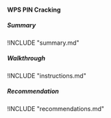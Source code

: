 #### WPS PIN Cracking

##### Summary
!INCLUDE "summary.md"

##### Walkthrough
!INCLUDE "instructions.md"

##### Recommendation
!INCLUDE "recommendations.md"
